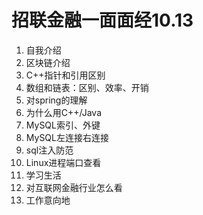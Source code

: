 # 招联金融一面面经10.13
1. 自我介绍
2. 区块链介绍
3. C++指针和引用区别
4. 数组和链表：区别、效率、开销
5. 对spring的理解
6. 为什么用C++/Java
7. MySQL索引、外键
8. MySQL左连接右连接
9. sql注入防范
10. Linux进程端口查看
11. 学习生活
12. 对互联网金融行业怎么看
13. 工作意向地